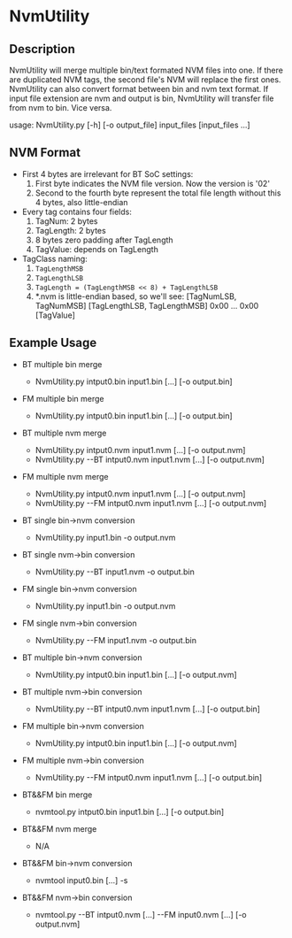 # NvmUtility
## Description
NvmUtility will merge multiple bin/text formated NVM files into one. If there are
duplicated NVM tags, the second file's NVM will replace the first ones.
NvmUtility can also convert format between bin and nvm text format.
If input file extension are nvm and output is bin, NvmUtility will transfer file from nvm to bin.
Vice versa.

usage: NvmUtility.py [-h] [-o output_file] input_files [input_files ...]

## NVM Format
* First 4 bytes are irrelevant for BT SoC settings:
	1. First byte indicates the NVM file version. Now the version is '02'
	2. Second to the fourth byte represent the total file length without this 4 bytes, also little-endian
* Every tag contains four fields:
	1. TagNum: 2 bytes
	2. TagLength: 2 bytes
	3. 8 bytes zero padding after TagLength
	4. TagValue: depends on TagLength
* TagClass naming:
	1. `TagLengthMSB`
	2. `TagLengthLSB`
	3. `TagLength = (TagLengthMSB << 8) + TagLengthLSB`
	4. *.nvm is little-endian based, so we'll see:
		[TagNumLSB, TagNumMSB] [TagLengthLSB, TagLengthMSB] 0x00 ... 0x00 [TagValue]

## Example Usage
* BT multiple bin merge
	* NvmUtility.py intput0.bin input1.bin [...] [-o output.bin]

* FM multiple bin merge
	* NvmUtility.py intput0.bin input1.bin [...] [-o output.bin]

* BT multiple nvm merge
	* NvmUtility.py intput0.nvm input1.nvm [...] [-o output.nvm]
	* NvmUtility.py --BT intput0.nvm input1.nvm [...] [-o output.nvm]

* FM multiple nvm merge
	* NvmUtility.py intput0.nvm input1.nvm [...] [-o output.nvm]
	* NvmUtility.py --FM intput0.nvm input1.nvm [...] [-o output.nvm]

* BT single bin->nvm conversion
	* NvmUtility.py input1.bin -o output.nvm

* BT single nvm->bin conversion
	* NvmUtility.py --BT input1.nvm -o output.bin

* FM single bin->nvm conversion
	* NvmUtility.py input1.bin -o output.nvm

* FM single nvm->bin conversion
	* NvmUtility.py --FM input1.nvm -o output.bin

* BT multiple bin->nvm conversion
	* NvmUtility.py intput0.bin input1.bin [...] [-o output.nvm]

* BT multiple nvm->bin conversion
	* NvmUtility.py --BT intput0.nvm input1.nvm [...] [-o output.bin]

* FM multiple bin->nvm conversion
	* NvmUtility.py intput0.bin input1.bin [...] [-o output.nvm]

* FM multiple nvm->bin conversion
	* NvmUtility.py --FM intput0.nvm input1.nvm [...] [-o output.bin]

* BT&&FM bin merge
	* nvmtool.py intput0.bin input1.bin [...] [-o output.bin]

* BT&&FM nvm merge
	* N/A

* BT&&FM bin->nvm conversion
	* nvmtool input0.bin [...] -s

* BT&&FM nvm->bin conversion
	* nvmtool.py --BT intput0.nvm [...] --FM input0.nvm [...] [-o output.nvm]

